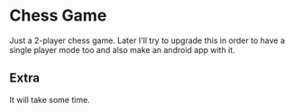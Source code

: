 # Chess Game

Just a 2-player chess game.
Later I'll try to upgrade this in order to have a single player mode too and also make an android app with it.

## Extra

It will take some time.
